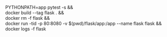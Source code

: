 PYTHONPATH=app pytest -s && \
docker build --tag flask . && \
docker rm -f flask && \
docker run -tid -p 80:8080 -v $(pwd)/flask/app:/app --name flask flask && \
docker logs -f flask
